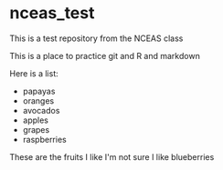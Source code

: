 # nceas_test
This is a test repository from the NCEAS class

This is a place to practice git and R and markdown

Here is a list: 

* papayas
* oranges
* avocados
* apples
* grapes
* raspberries

These are the fruits I like
I'm not sure I like blueberries